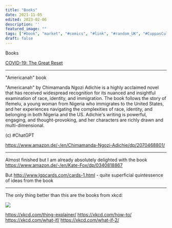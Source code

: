 ```yaml
---
title: "Books"
date: 2021-11-05
edited: 2023-02-06
description: ''
featured_image: ""
tags: ["#book", "market", "#comics", "#link", "#random_UK", "#CuppasCulturalCapers", "#random_world", "#random_USA"]
draft: false
---
```


Books

[COVID-19: The Great Reset](https://www.amazon.com/COVID-19-Great-Reset-Klaus-Schwab/dp/2940631123)

***

"Americanah" book 

"Americanah" by Chimamanda Ngozi Adichie is a highly acclaimed novel that has received widespread recognition for its nuanced and insightful examination of race, identity, and immigration. The book follows the story of Ifemelu, a young woman from Nigeria who immigrates to the United States, and her experiences navigating the complexities of race, identity, and belonging in both Nigeria and the US. Adichie's writing is powerful, engaging, and thought-provoking, and her characters are richly drawn and multi-dimensional.

(c) #ChatGPT


https://www.amazon.de/-/en/Chimamanda-Ngozi-Adichie/dp/2070468801/

***

Almost finished but I am already absolutely delighted with the book
https://www.amazon.de/-/en/Kate-Fox/dp/0340818867

But http://www.lgpcards.com/cards-1.html - quite superficial quintessence of ideas from the book

***

The only thing better than this are the books from xkcd:

![](/images/photo_998@06-02-2023_05-56-46.jpg)

https://xkcd.com/thing-explainer/
https://xkcd.com/how-to/
https://xkcd.com/what-if/
https://xkcd.com/what-if-2/